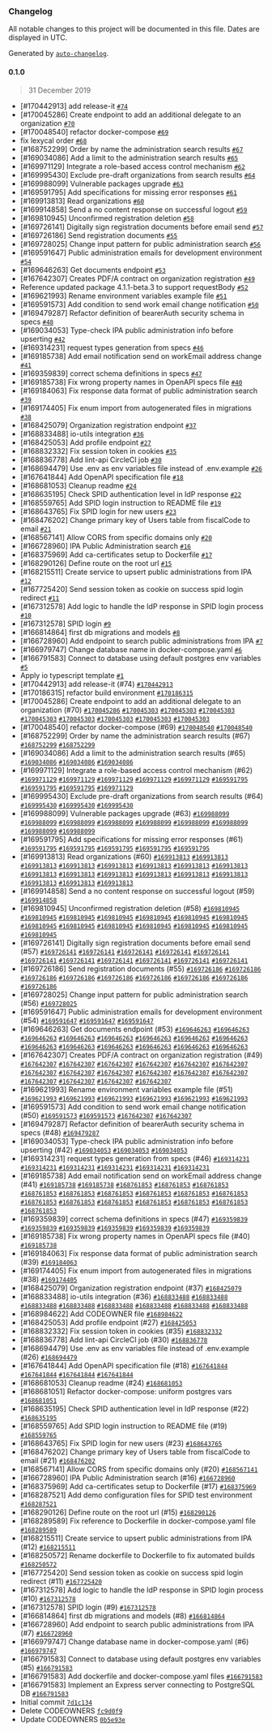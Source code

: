 ### Changelog

All notable changes to this project will be documented in this file. Dates are displayed in UTC.

Generated by [`auto-changelog`](https://github.com/CookPete/auto-changelog).

#### 0.1.0

> 31 December 2019

- [#170442913] add release-it [`#74`](https://github.com/teamdigitale/io-onboarding-pa-api/pull/74)
- [#170045286] Create endpoint to add an additional delegate to an organization [`#70`](https://github.com/teamdigitale/io-onboarding-pa-api/pull/70)
- [#170048540] refactor docker-compose [`#69`](https://github.com/teamdigitale/io-onboarding-pa-api/pull/69)
- fix lexycal order [`#68`](https://github.com/teamdigitale/io-onboarding-pa-api/pull/68)
- [#168752299] Order by name the administration search results [`#67`](https://github.com/teamdigitale/io-onboarding-pa-api/pull/67)
- [#169034086] Add a limit to the administration search results [`#65`](https://github.com/teamdigitale/io-onboarding-pa-api/pull/65)
- [#169971129] Integrate a role-based access control mechanism [`#62`](https://github.com/teamdigitale/io-onboarding-pa-api/pull/62)
- [#169995430] Exclude pre-draft organizations from search results [`#64`](https://github.com/teamdigitale/io-onboarding-pa-api/pull/64)
- [#169988099] Vulnerable packages upgrade [`#63`](https://github.com/teamdigitale/io-onboarding-pa-api/pull/63)
- [#169591795] Add specifications for missing error responses [`#61`](https://github.com/teamdigitale/io-onboarding-pa-api/pull/61)
- [#169913813] Read organizations [`#60`](https://github.com/teamdigitale/io-onboarding-pa-api/pull/60)
- [#169914858] Send a no content response on successful logout [`#59`](https://github.com/teamdigitale/io-onboarding-pa-api/pull/59)
- [#169810945] Unconfirmed registration deletion [`#58`](https://github.com/teamdigitale/io-onboarding-pa-api/pull/58)
- [#169726141] Digitally sign registration documents before email send [`#57`](https://github.com/teamdigitale/io-onboarding-pa-api/pull/57)
- [#169726186] Send registration documents [`#55`](https://github.com/teamdigitale/io-onboarding-pa-api/pull/55)
- [#169728025] Change input pattern for public administration search [`#56`](https://github.com/teamdigitale/io-onboarding-pa-api/pull/56)
- [#169591647] Public administration emails for development environment [`#54`](https://github.com/teamdigitale/io-onboarding-pa-api/pull/54)
- [#169646263] Get documents endpoint [`#53`](https://github.com/teamdigitale/io-onboarding-pa-api/pull/53)
- [#167642307] Creates PDF/A contract on organization registration [`#49`](https://github.com/teamdigitale/io-onboarding-pa-api/pull/49)
- Reference updated package 4.1.1-beta.3 to support requestBody [`#52`](https://github.com/teamdigitale/io-onboarding-pa-api/pull/52)
- [#169621993] Rename environment variables example file [`#51`](https://github.com/teamdigitale/io-onboarding-pa-api/pull/51)
- [#169591573] Add condition to send work email change notification [`#50`](https://github.com/teamdigitale/io-onboarding-pa-api/pull/50)
- [#169479287] Refactor definition of bearerAuth security schema in specs [`#48`](https://github.com/teamdigitale/io-onboarding-pa-api/pull/48)
- [#169034053] Type-check IPA public administration info before upserting [`#42`](https://github.com/teamdigitale/io-onboarding-pa-api/pull/42)
- [#169314231] request types generation from specs [`#46`](https://github.com/teamdigitale/io-onboarding-pa-api/pull/46)
- [#169185738] Add email notification send on workEmail address change [`#41`](https://github.com/teamdigitale/io-onboarding-pa-api/pull/41)
- [#169359839] correct schema definitions in specs [`#47`](https://github.com/teamdigitale/io-onboarding-pa-api/pull/47)
- [#169185738] Fix wrong property names in OpenAPI specs file [`#40`](https://github.com/teamdigitale/io-onboarding-pa-api/pull/40)
- [#169184063] Fix response data format of public administration search [`#39`](https://github.com/teamdigitale/io-onboarding-pa-api/pull/39)
- [#169174405] Fix enum import from autogenerated files in migrations [`#38`](https://github.com/teamdigitale/io-onboarding-pa-api/pull/38)
- [#168425079] Organization registration endpoint [`#37`](https://github.com/teamdigitale/io-onboarding-pa-api/pull/37)
- [#168833488] io-utils integration [`#36`](https://github.com/teamdigitale/io-onboarding-pa-api/pull/36)
- [#168425053] Add profile endpoint [`#27`](https://github.com/teamdigitale/io-onboarding-pa-api/pull/27)
- [#168832332] Fix session token in cookies [`#35`](https://github.com/teamdigitale/io-onboarding-pa-api/pull/35)
- [#168836778] Add lint-api CircleCI job [`#30`](https://github.com/teamdigitale/io-onboarding-pa-api/pull/30)
- [#168694479] Use .env as env variables file instead of .env.example [`#26`](https://github.com/teamdigitale/io-onboarding-pa-api/pull/26)
- [#167641844] Add OpenAPI specification file [`#18`](https://github.com/teamdigitale/io-onboarding-pa-api/pull/18)
- [#168681053] Cleanup readme [`#24`](https://github.com/teamdigitale/io-onboarding-pa-api/pull/24)
- [#168635195] Check SPID authentication level in IdP response [`#22`](https://github.com/teamdigitale/io-onboarding-pa-api/pull/22)
- [#168559765] Add SPID login instruction to README file [`#19`](https://github.com/teamdigitale/io-onboarding-pa-api/pull/19)
- [#168643765] Fix SPID login for new users [`#23`](https://github.com/teamdigitale/io-onboarding-pa-api/pull/23)
- [#168476202] Change primary key of Users table from fiscalCode to email [`#21`](https://github.com/teamdigitale/io-onboarding-pa-api/pull/21)
- [#168567141] Allow CORS from specific domains only [`#20`](https://github.com/teamdigitale/io-onboarding-pa-api/pull/20)
- [#166728960] IPA Public Administration search [`#16`](https://github.com/teamdigitale/io-onboarding-pa-api/pull/16)
- [#168375969] Add ca-certificates setup to Dockerfile [`#17`](https://github.com/teamdigitale/io-onboarding-pa-api/pull/17)
- [#168290126] Define route on the root url [`#15`](https://github.com/teamdigitale/io-onboarding-pa-api/pull/15)
- [#168215511] Create service to upsert public administrations from IPA [`#12`](https://github.com/teamdigitale/io-onboarding-pa-api/pull/12)
- [#167725420] Send session token as cookie on success spid login redirect [`#11`](https://github.com/teamdigitale/io-onboarding-pa-api/pull/11)
- [#167312578] Add logic to handle the IdP response in SPID login process [`#10`](https://github.com/teamdigitale/io-onboarding-pa-api/pull/10)
- [#167312578] SPID login [`#9`](https://github.com/teamdigitale/io-onboarding-pa-api/pull/9)
- [#166814864] first db migrations and models [`#8`](https://github.com/teamdigitale/io-onboarding-pa-api/pull/8)
- [#166728960] Add endpoint to search public administrations from IPA [`#7`](https://github.com/teamdigitale/io-onboarding-pa-api/pull/7)
- [#166979747] Change database name in docker-compose.yaml [`#6`](https://github.com/teamdigitale/io-onboarding-pa-api/pull/6)
- [#166791583] Connect to database using default postgres env variables [`#5`](https://github.com/teamdigitale/io-onboarding-pa-api/pull/5)
- Apply io typescript template [`#1`](https://github.com/teamdigitale/io-onboarding-pa-api/pull/1)
- [#170442913] add release-it (#74) [`#170442913`](https://www.pivotaltracker.com/story/show/170442913)
- [#170186315] refactor build environment [`#170186315`](https://www.pivotaltracker.com/story/show/170186315)
- [#170045286] Create endpoint to add an additional delegate to an organization (#70) [`#170045286`](https://www.pivotaltracker.com/story/show/170045286) [`#170045303`](https://www.pivotaltracker.com/story/show/170045303) [`#170045303`](https://www.pivotaltracker.com/story/show/170045303) [`#170045303`](https://www.pivotaltracker.com/story/show/170045303) [`#170045303`](https://www.pivotaltracker.com/story/show/170045303) [`#170045303`](https://www.pivotaltracker.com/story/show/170045303) [`#170045303`](https://www.pivotaltracker.com/story/show/170045303) [`#170045303`](https://www.pivotaltracker.com/story/show/170045303) [`#170045303`](https://www.pivotaltracker.com/story/show/170045303)
- [#170048540] refactor docker-compose (#69) [`#170048540`](https://www.pivotaltracker.com/story/show/170048540) [`#170048540`](https://www.pivotaltracker.com/story/show/170048540)
- [#168752299] Order by name the administration search results (#67) [`#168752299`](https://www.pivotaltracker.com/story/show/168752299) [`#168752299`](https://www.pivotaltracker.com/story/show/168752299)
- [#169034086] Add a limit to the administration search results (#65) [`#169034086`](https://www.pivotaltracker.com/story/show/169034086) [`#169034086`](https://www.pivotaltracker.com/story/show/169034086) [`#169034086`](https://www.pivotaltracker.com/story/show/169034086)
- [#169971129] Integrate a role-based access control mechanism (#62) [`#169971129`](https://www.pivotaltracker.com/story/show/169971129) [`#169971129`](https://www.pivotaltracker.com/story/show/169971129) [`#169971129`](https://www.pivotaltracker.com/story/show/169971129) [`#169971129`](https://www.pivotaltracker.com/story/show/169971129) [`#169971129`](https://www.pivotaltracker.com/story/show/169971129) [`#169591795`](https://www.pivotaltracker.com/story/show/169591795) [`#169591795`](https://www.pivotaltracker.com/story/show/169591795) [`#169591795`](https://www.pivotaltracker.com/story/show/169591795) [`#169971129`](https://www.pivotaltracker.com/story/show/169971129)
- [#169995430] Exclude pre-draft organizations from search results (#64) [`#169995430`](https://www.pivotaltracker.com/story/show/169995430) [`#169995430`](https://www.pivotaltracker.com/story/show/169995430) [`#169995430`](https://www.pivotaltracker.com/story/show/169995430)
- [#169988099] Vulnerable packages upgrade (#63) [`#169988099`](https://www.pivotaltracker.com/story/show/169988099) [`#169988099`](https://www.pivotaltracker.com/story/show/169988099) [`#169988099`](https://www.pivotaltracker.com/story/show/169988099) [`#169988099`](https://www.pivotaltracker.com/story/show/169988099) [`#169988099`](https://www.pivotaltracker.com/story/show/169988099) [`#169988099`](https://www.pivotaltracker.com/story/show/169988099) [`#169988099`](https://www.pivotaltracker.com/story/show/169988099) [`#169988099`](https://www.pivotaltracker.com/story/show/169988099) [`#169988099`](https://www.pivotaltracker.com/story/show/169988099)
- [#169591795] Add specifications for missing error responses (#61) [`#169591795`](https://www.pivotaltracker.com/story/show/169591795) [`#169591795`](https://www.pivotaltracker.com/story/show/169591795) [`#169591795`](https://www.pivotaltracker.com/story/show/169591795) [`#169591795`](https://www.pivotaltracker.com/story/show/169591795) [`#169591795`](https://www.pivotaltracker.com/story/show/169591795)
- [#169913813] Read organizations (#60) [`#169913813`](https://www.pivotaltracker.com/story/show/169913813) [`#169913813`](https://www.pivotaltracker.com/story/show/169913813) [`#169913813`](https://www.pivotaltracker.com/story/show/169913813) [`#169913813`](https://www.pivotaltracker.com/story/show/169913813) [`#169913813`](https://www.pivotaltracker.com/story/show/169913813) [`#169913813`](https://www.pivotaltracker.com/story/show/169913813) [`#169913813`](https://www.pivotaltracker.com/story/show/169913813) [`#169913813`](https://www.pivotaltracker.com/story/show/169913813) [`#169913813`](https://www.pivotaltracker.com/story/show/169913813) [`#169913813`](https://www.pivotaltracker.com/story/show/169913813) [`#169913813`](https://www.pivotaltracker.com/story/show/169913813) [`#169913813`](https://www.pivotaltracker.com/story/show/169913813) [`#169913813`](https://www.pivotaltracker.com/story/show/169913813) [`#169913813`](https://www.pivotaltracker.com/story/show/169913813) [`#169913813`](https://www.pivotaltracker.com/story/show/169913813) [`#169913813`](https://www.pivotaltracker.com/story/show/169913813) [`#169913813`](https://www.pivotaltracker.com/story/show/169913813)
- [#169914858] Send a no content response on successful logout (#59) [`#169914858`](https://www.pivotaltracker.com/story/show/169914858)
- [#169810945] Unconfirmed registration deletion (#58) [`#169810945`](https://www.pivotaltracker.com/story/show/169810945) [`#169810945`](https://www.pivotaltracker.com/story/show/169810945) [`#169810945`](https://www.pivotaltracker.com/story/show/169810945) [`#169810945`](https://www.pivotaltracker.com/story/show/169810945) [`#169810945`](https://www.pivotaltracker.com/story/show/169810945) [`#169810945`](https://www.pivotaltracker.com/story/show/169810945) [`#169810945`](https://www.pivotaltracker.com/story/show/169810945) [`#169810945`](https://www.pivotaltracker.com/story/show/169810945) [`#169810945`](https://www.pivotaltracker.com/story/show/169810945) [`#169810945`](https://www.pivotaltracker.com/story/show/169810945) [`#169810945`](https://www.pivotaltracker.com/story/show/169810945) [`#169810945`](https://www.pivotaltracker.com/story/show/169810945) [`#169810945`](https://www.pivotaltracker.com/story/show/169810945) [`#169810945`](https://www.pivotaltracker.com/story/show/169810945)
- [#169726141] Digitally sign registration documents before email send (#57) [`#169726141`](https://www.pivotaltracker.com/story/show/169726141) [`#169726141`](https://www.pivotaltracker.com/story/show/169726141) [`#169726141`](https://www.pivotaltracker.com/story/show/169726141) [`#169726141`](https://www.pivotaltracker.com/story/show/169726141) [`#169726141`](https://www.pivotaltracker.com/story/show/169726141) [`#169726141`](https://www.pivotaltracker.com/story/show/169726141) [`#169726141`](https://www.pivotaltracker.com/story/show/169726141) [`#169726141`](https://www.pivotaltracker.com/story/show/169726141) [`#169726141`](https://www.pivotaltracker.com/story/show/169726141) [`#169726141`](https://www.pivotaltracker.com/story/show/169726141) [`#169726141`](https://www.pivotaltracker.com/story/show/169726141)
- [#169726186] Send registration documents (#55) [`#169726186`](https://www.pivotaltracker.com/story/show/169726186) [`#169726186`](https://www.pivotaltracker.com/story/show/169726186) [`#169726186`](https://www.pivotaltracker.com/story/show/169726186) [`#169726186`](https://www.pivotaltracker.com/story/show/169726186) [`#169726186`](https://www.pivotaltracker.com/story/show/169726186) [`#169726186`](https://www.pivotaltracker.com/story/show/169726186) [`#169726186`](https://www.pivotaltracker.com/story/show/169726186) [`#169726186`](https://www.pivotaltracker.com/story/show/169726186) [`#169726186`](https://www.pivotaltracker.com/story/show/169726186)
- [#169728025] Change input pattern for public administration search (#56) [`#169728025`](https://www.pivotaltracker.com/story/show/169728025)
- [#169591647] Public administration emails for development environment (#54) [`#169591647`](https://www.pivotaltracker.com/story/show/169591647) [`#169591647`](https://www.pivotaltracker.com/story/show/169591647) [`#169591647`](https://www.pivotaltracker.com/story/show/169591647)
- [#169646263] Get documents endpoint (#53) [`#169646263`](https://www.pivotaltracker.com/story/show/169646263) [`#169646263`](https://www.pivotaltracker.com/story/show/169646263) [`#169646263`](https://www.pivotaltracker.com/story/show/169646263) [`#169646263`](https://www.pivotaltracker.com/story/show/169646263) [`#169646263`](https://www.pivotaltracker.com/story/show/169646263) [`#169646263`](https://www.pivotaltracker.com/story/show/169646263) [`#169646263`](https://www.pivotaltracker.com/story/show/169646263) [`#169646263`](https://www.pivotaltracker.com/story/show/169646263) [`#169646263`](https://www.pivotaltracker.com/story/show/169646263) [`#169646263`](https://www.pivotaltracker.com/story/show/169646263) [`#169646263`](https://www.pivotaltracker.com/story/show/169646263) [`#169646263`](https://www.pivotaltracker.com/story/show/169646263) [`#169646263`](https://www.pivotaltracker.com/story/show/169646263) [`#169646263`](https://www.pivotaltracker.com/story/show/169646263)
- [#167642307] Creates PDF/A contract on organization registration (#49) [`#167642307`](https://www.pivotaltracker.com/story/show/167642307) [`#167642307`](https://www.pivotaltracker.com/story/show/167642307) [`#167642307`](https://www.pivotaltracker.com/story/show/167642307) [`#167642307`](https://www.pivotaltracker.com/story/show/167642307) [`#167642307`](https://www.pivotaltracker.com/story/show/167642307) [`#167642307`](https://www.pivotaltracker.com/story/show/167642307) [`#167642307`](https://www.pivotaltracker.com/story/show/167642307) [`#167642307`](https://www.pivotaltracker.com/story/show/167642307) [`#167642307`](https://www.pivotaltracker.com/story/show/167642307) [`#167642307`](https://www.pivotaltracker.com/story/show/167642307) [`#167642307`](https://www.pivotaltracker.com/story/show/167642307) [`#167642307`](https://www.pivotaltracker.com/story/show/167642307) [`#167642307`](https://www.pivotaltracker.com/story/show/167642307) [`#167642307`](https://www.pivotaltracker.com/story/show/167642307) [`#167642307`](https://www.pivotaltracker.com/story/show/167642307) [`#167642307`](https://www.pivotaltracker.com/story/show/167642307)
- [#169621993] Rename environment variables example file (#51) [`#169621993`](https://www.pivotaltracker.com/story/show/169621993) [`#169621993`](https://www.pivotaltracker.com/story/show/169621993) [`#169621993`](https://www.pivotaltracker.com/story/show/169621993) [`#169621993`](https://www.pivotaltracker.com/story/show/169621993) [`#169621993`](https://www.pivotaltracker.com/story/show/169621993) [`#169621993`](https://www.pivotaltracker.com/story/show/169621993)
- [#169591573] Add condition to send work email change notification (#50) [`#169591573`](https://www.pivotaltracker.com/story/show/169591573) [`#169591573`](https://www.pivotaltracker.com/story/show/169591573) [`#167642307`](https://www.pivotaltracker.com/story/show/167642307) [`#167642307`](https://www.pivotaltracker.com/story/show/167642307)
- [#169479287] Refactor definition of bearerAuth security schema in specs (#48) [`#169479287`](https://www.pivotaltracker.com/story/show/169479287)
- [#169034053] Type-check IPA public administration info before upserting (#42) [`#169034053`](https://www.pivotaltracker.com/story/show/169034053) [`#169034053`](https://www.pivotaltracker.com/story/show/169034053) [`#169034053`](https://www.pivotaltracker.com/story/show/169034053)
- [#169314231] request types generation from specs (#46) [`#169314231`](https://www.pivotaltracker.com/story/show/169314231) [`#169314231`](https://www.pivotaltracker.com/story/show/169314231) [`#169314231`](https://www.pivotaltracker.com/story/show/169314231) [`#169314231`](https://www.pivotaltracker.com/story/show/169314231) [`#169314231`](https://www.pivotaltracker.com/story/show/169314231) [`#169314231`](https://www.pivotaltracker.com/story/show/169314231)
- [#169185738] Add email notification send on workEmail address change (#41) [`#169185738`](https://www.pivotaltracker.com/story/show/169185738) [`#169185738`](https://www.pivotaltracker.com/story/show/169185738) [`#168761853`](https://www.pivotaltracker.com/story/show/168761853) [`#168761853`](https://www.pivotaltracker.com/story/show/168761853) [`#168761853`](https://www.pivotaltracker.com/story/show/168761853) [`#168761853`](https://www.pivotaltracker.com/story/show/168761853) [`#168761853`](https://www.pivotaltracker.com/story/show/168761853) [`#168761853`](https://www.pivotaltracker.com/story/show/168761853) [`#168761853`](https://www.pivotaltracker.com/story/show/168761853) [`#168761853`](https://www.pivotaltracker.com/story/show/168761853) [`#168761853`](https://www.pivotaltracker.com/story/show/168761853) [`#168761853`](https://www.pivotaltracker.com/story/show/168761853) [`#168761853`](https://www.pivotaltracker.com/story/show/168761853) [`#168761853`](https://www.pivotaltracker.com/story/show/168761853) [`#168761853`](https://www.pivotaltracker.com/story/show/168761853) [`#168761853`](https://www.pivotaltracker.com/story/show/168761853) [`#168761853`](https://www.pivotaltracker.com/story/show/168761853) [`#168761853`](https://www.pivotaltracker.com/story/show/168761853)
- [#169359839] correct schema definitions in specs (#47) [`#169359839`](https://www.pivotaltracker.com/story/show/169359839) [`#169359839`](https://www.pivotaltracker.com/story/show/169359839) [`#169359839`](https://www.pivotaltracker.com/story/show/169359839) [`#169359839`](https://www.pivotaltracker.com/story/show/169359839) [`#169359839`](https://www.pivotaltracker.com/story/show/169359839) [`#169359839`](https://www.pivotaltracker.com/story/show/169359839)
- [#169185738] Fix wrong property names in OpenAPI specs file (#40) [`#169185738`](https://www.pivotaltracker.com/story/show/169185738)
- [#169184063] Fix response data format of public administration search (#39) [`#169184063`](https://www.pivotaltracker.com/story/show/169184063)
- [#169174405] Fix enum import from autogenerated files in migrations (#38) [`#169174405`](https://www.pivotaltracker.com/story/show/169174405)
- [#168425079] Organization registration endpoint (#37) [`#168425079`](https://www.pivotaltracker.com/story/show/168425079)
- [#168833488] io-utils integration (#36) [`#168833488`](https://www.pivotaltracker.com/story/show/168833488) [`#168833488`](https://www.pivotaltracker.com/story/show/168833488) [`#168833488`](https://www.pivotaltracker.com/story/show/168833488) [`#168833488`](https://www.pivotaltracker.com/story/show/168833488) [`#168833488`](https://www.pivotaltracker.com/story/show/168833488) [`#168833488`](https://www.pivotaltracker.com/story/show/168833488) [`#168833488`](https://www.pivotaltracker.com/story/show/168833488) [`#168833488`](https://www.pivotaltracker.com/story/show/168833488)
- [#168984622] Add CODEOWNER file [`#168984622`](https://www.pivotaltracker.com/story/show/168984622)
- [#168425053] Add profile endpoint (#27) [`#168425053`](https://www.pivotaltracker.com/story/show/168425053)
- [#168832332] Fix session token in cookies (#35) [`#168832332`](https://www.pivotaltracker.com/story/show/168832332)
- [#168836778] Add lint-api CircleCI job (#30) [`#168836778`](https://www.pivotaltracker.com/story/show/168836778)
- [#168694479] Use .env as env variables file instead of .env.example (#26) [`#168694479`](https://www.pivotaltracker.com/story/show/168694479)
- [#167641844] Add OpenAPI specification file (#18) [`#167641844`](https://www.pivotaltracker.com/story/show/167641844) [`#167641844`](https://www.pivotaltracker.com/story/show/167641844) [`#167641844`](https://www.pivotaltracker.com/story/show/167641844) [`#167641844`](https://www.pivotaltracker.com/story/show/167641844)
- [#168681053] Cleanup readme (#24) [`#168681053`](https://www.pivotaltracker.com/story/show/168681053)
- [#168681051] Refactor docker-compose: uniform postgres vars [`#168681051`](https://www.pivotaltracker.com/story/show/168681051)
- [#168635195] Check SPID authentication level in IdP response (#22) [`#168635195`](https://www.pivotaltracker.com/story/show/168635195)
- [#168559765] Add SPID login instruction to README file (#19) [`#168559765`](https://www.pivotaltracker.com/story/show/168559765)
- [#168643765] Fix SPID login for new users (#23) [`#168643765`](https://www.pivotaltracker.com/story/show/168643765)
- [#168476202] Change primary key of Users table from fiscalCode to email (#21) [`#168476202`](https://www.pivotaltracker.com/story/show/168476202)
- [#168567141] Allow CORS from specific domains only (#20) [`#168567141`](https://www.pivotaltracker.com/story/show/168567141)
- [#166728960] IPA Public Administration search (#16) [`#166728960`](https://www.pivotaltracker.com/story/show/166728960)
- [#168375969] Add ca-certificates setup to Dockerfile (#17) [`#168375969`](https://www.pivotaltracker.com/story/show/168375969)
- [#168287521] Add demo configuration files for SPID test environment [`#168287521`](https://www.pivotaltracker.com/story/show/168287521)
- [#168290126] Define route on the root url (#15) [`#168290126`](https://www.pivotaltracker.com/story/show/168290126)
- [#168289589] Fix reference to Dockerfile in docker-compose.yaml file [`#168289589`](https://www.pivotaltracker.com/story/show/168289589)
- [#168215511] Create service to upsert public administrations from IPA (#12) [`#168215511`](https://www.pivotaltracker.com/story/show/168215511)
- [#168250572] Rename dockerfile to Dockerfile to fix automated builds [`#168250572`](https://www.pivotaltracker.com/story/show/168250572)
- [#167725420] Send session token as cookie on success spid login redirect (#11) [`#167725420`](https://www.pivotaltracker.com/story/show/167725420)
- [#167312578] Add logic to handle the IdP response in SPID login process (#10) [`#167312578`](https://www.pivotaltracker.com/story/show/167312578)
- [#167312578] SPID login (#9) [`#167312578`](https://www.pivotaltracker.com/story/show/167312578)
- [#166814864] first db migrations and models (#8) [`#166814864`](https://www.pivotaltracker.com/story/show/166814864)
- [#166728960] Add endpoint to search public administrations from IPA (#7) [`#166728960`](https://www.pivotaltracker.com/story/show/166728960)
- [#166979747] Change database name in docker-compose.yaml (#6) [`#166979747`](https://www.pivotaltracker.com/story/show/166979747)
- [#166791583] Connect to database using default postgres env variables (#5) [`#166791583`](https://www.pivotaltracker.com/story/show/166791583)
- [#166791583] Add dockerfile and docker-compose.yaml files [`#166791583`](https://www.pivotaltracker.com/story/show/166791583)
- [#166791583] Implement an Express server connecting to PostgreSQL DB [`#166791583`](https://www.pivotaltracker.com/story/show/166791583)
- Initial commit [`7d1c134`](https://github.com/teamdigitale/io-onboarding-pa-api/commit/7d1c1348c2983d4f977d4780dc0813982e76b51b)
- Delete CODEOWNERS [`fc9d0f9`](https://github.com/teamdigitale/io-onboarding-pa-api/commit/fc9d0f9bf19395db0a81270ecfb79beab970ebb8)
- Update CODEOWNERS [`0b5e93e`](https://github.com/teamdigitale/io-onboarding-pa-api/commit/0b5e93efdd908ae7ba509090a696e59a5d4609a8)
